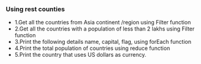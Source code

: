 ### Using rest counties 
+ 1.Get all the countries from Asia continent /region using Filter function
+ 2.Get all the countries with a population of less than 2 lakhs using Filter function
+ 3.Print the following details name, capital, flag, using forEach function
+ 4.Print the total population of countries using reduce function
+ 5.Print the country that uses US dollars as currency.
